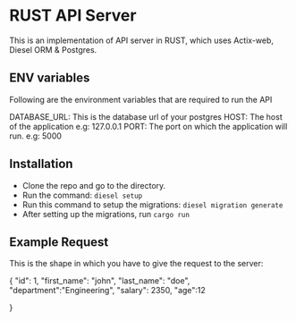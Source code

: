 # RUST API Server

This is an implementation of API server in RUST, which uses Actix-web, Diesel ORM & Postgres.

## ENV variables

Following are the environment variables that are required to run the API

DATABASE_URL: This is the database url of your postgres
HOST: The host of the application e.g: 127.0.0.1
PORT: The port on which the application will run. e.g: 5000

## Installation

- Clone the repo and go to the directory.
- Run the command: `diesel setup`
- Run this command to setup the migrations: `diesel migration generate`
- After setting up the migrations, run `cargo run`

## Example Request

This is the shape in which you have to give the request to the server:

{
"id": 1,
"first_name": "john",
"last_name": "doe",
"department":"Engineering",
"salary": 2350,
"age":12

}
